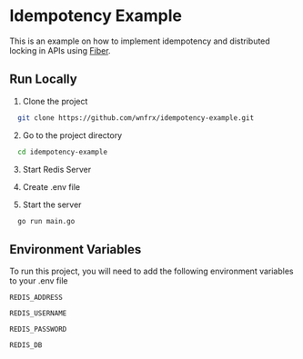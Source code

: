 
# Idempotency Example

This is an example on how to implement idempotency and distributed locking in APIs using [Fiber](https://github.com/gofiber/fiber).


## Run Locally

1. Clone the project

```bash
  git clone https://github.com/wnfrx/idempotency-example.git
```

2. Go to the project directory

```bash
  cd idempotency-example
```

3. Start Redis Server

4. Create .env file

5. Start the server

```bash
  go run main.go
```


## Environment Variables

To run this project, you will need to add the following environment variables to your .env file

`REDIS_ADDRESS`

`REDIS_USERNAME`

`REDIS_PASSWORD`

`REDIS_DB`
